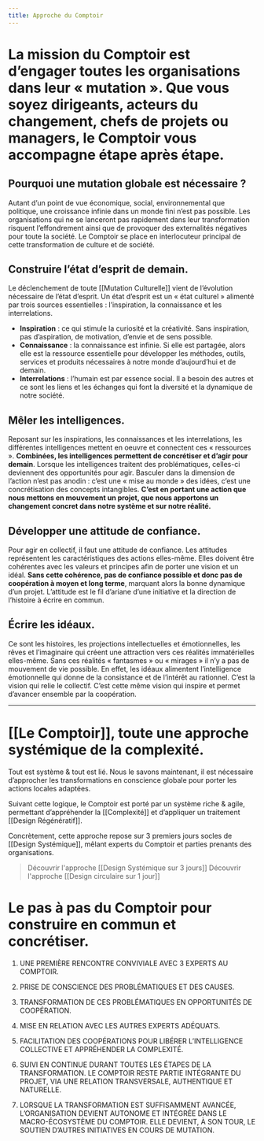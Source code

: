 ```yaml
---
title: Approche du Comptoir
---
```


# La mission du Comptoir est d’engager toutes les organisations dans leur « mutation ». Que vous soyez dirigeants, acteurs du changement, chefs de projets ou managers, le Comptoir vous accompagne étape après étape. 


## Pourquoi une mutation globale est nécessaire ?

Autant d’un point de vue économique, social, environnemental que politique, une croissance infinie dans un monde fini n’est pas possible. Les organisations qui ne se lanceront pas rapidement dans leur transformation risquent l’effondrement ainsi que de provoquer des externalités négatives pour toute la société. Le Comptoir se place en interlocuteur principal de cette transformation de culture et de société.

## Construire l’état d’esprit de demain.

Le déclenchement de toute [[Mutation Culturelle]] vient de l’évolution nécessaire de l’état d’esprit. Un état d’esprit est un « état culturel » alimenté par trois sources essentielles : l’inspiration, la connaissance et les interrelations.

- **Inspiration** : ce qui stimule la curiosité et la créativité. Sans inspiration, pas d’aspiration, de motivation, d’envie et de sens possible.
- **Connaissance** : la connaissance est infinie. Si elle est partagée, alors elle est la ressource essentielle pour développer les méthodes, outils, services et produits nécessaires à notre monde d’aujourd’hui et de demain.
- **Interrelations** : l’humain est par essence social. Il a besoin des autres et ce sont les liens et les échanges qui font la diversité et la dynamique de notre société.

## Mêler les intelligences.

Reposant sur les inspirations, les connaissances et les interrelations, les différentes intelligences mettent en oeuvre et connectent ces « ressources ». **Combinées, les intelligences permettent de concrétiser et d’agir pour demain**. Lorsque les intelligences traitent des problématiques, celles-ci deviennent des opportunités pour agir. Basculer dans la dimension de l’action n’est pas anodin : c’est une « mise au monde » des idées, c’est une concrétisation des concepts intangibles. **C’est en portant une action que nous mettons en mouvement un projet, que nous apportons un changement concret dans notre système et sur notre réalité.**

## Développer une attitude de confiance.

Pour agir en collectif, il faut une attitude de confiance. Les attitudes représentent les caractéristiques des actions elles-même. Elles doivent être cohérentes avec les valeurs et principes afin de porter une vision et un idéal. **Sans cette cohérence, pas de confiance possible et donc pas de coopération à moyen et long terme**, marquant alors la bonne dynamique d’un projet. L’attitude est le fil d’ariane d’une initiative et la direction de l’histoire à écrire en commun.

## Écrire les idéaux.

Ce sont les histoires, les projections intellectuelles et émotionnelles, les rêves et l’imaginaire qui créent une attraction vers ces réalités immatérielles elles-même. Sans ces réalités « fantasmes » ou « mirages » il n’y a pas de mouvement de vie possible. En effet, les idéaux alimentent l’intelligence émotionnelle qui donne de la consistance et de l’intérêt au rationnel. C’est la vision qui relie le collectif. C’est cette même vision qui inspire et permet d’avancer ensemble par la coopération.

---

# [[Le Comptoir]], toute une approche systémique de la complexité.
Tout est système & tout est lié. Nous le savons maintenant, il est nécessaire d’approcher les transformations en conscience globale pour porter les actions locales adaptées.

Suivant cette logique, le Comptoir est porté par un système riche & agile, permettant d’appréhender la [[Complexité]] et d’appliquer un traitement [[Design Régénératif]].

Concrètement, cette approche repose sur 3 premiers jours socles de [[Design Systémique]], mêlant experts du Comptoir et parties prenants des organisations.

> Découvrir l'approche [[Design Systémique sur 3 jours]]
> Découvrir l'approche [[Design circulaire sur 1 jour]]

# Le pas à pas du Comptoir pour construire en commun et concrétiser.

1. UNE PREMIÈRE RENCONTRE CONVIVIALE AVEC 3 EXPERTS AU COMPTOIR.

2. PRISE DE CONSCIENCE DES PROBLÉMATIQUES ET DES CAUSES.

3. TRANSFORMATION DE CES PROBLÉMATIQUES EN OPPORTUNITÉS DE COOPÉRATION.

4. MISE EN RELATION AVEC LES AUTRES EXPERTS ADÉQUATS.

5. FACILITATION DES COOPÉRATIONS POUR LIBÉRER L’INTELLIGENCE COLLECTIVE ET APPRÉHENDER LA COMPLEXITÉ.

6. SUIVI EN CONTINUE DURANT TOUTES LES ÉTAPES DE LA TRANSFORMATION. LE COMPTOIR RESTE PARTIE INTÉGRANTE DU PROJET, VIA UNE RELATION TRANSVERSALE, AUTHENTIQUE ET NATURELLE.

7. LORSQUE LA TRANSFORMATION EST SUFFISAMMENT AVANCÉE, L’ORGANISATION DEVIENT AUTONOME ET INTÉGRÉE DANS LE MACRO-ÉCOSYSTÈME DU COMPTOIR. ELLE DEVIENT, À SON TOUR, LE SOUTIEN D’AUTRES INITIATIVES EN COURS DE MUTATION. 